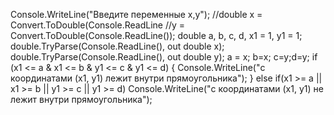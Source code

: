 Console.WriteLine("Введите переменные x,y");
//double x = Convert.ToDouble(Console.ReadLine
//y = Convert.ToDouble(Console.ReadLine());
double a, b, c, d, x1 = 1, y1 = 1;
double.TryParse(Console.ReadLine(), out double x);
double.TryParse(Console.ReadLine(), out double y);
a = x; b=x; c=y;d=y;
if (x1 <= a & x1 <= b & y1 <= c & y1 <= d)
{
    Console.WriteLine("с координатами (x1, y1) лежит внутри прямоугольника");
}
else if(x1 >= a || x1 >= b || y1 >= c || y1 >= d)
    Console.WriteLine("с координатами (x1, y1) не лежит внутри прямоугольника");

<!---
Anilover364/Anilover364 is a ✨ special ✨ repository because its `README.md` (this file) appears on your GitHub profile.
You can click the Preview link to take a look at your changes.
--->
